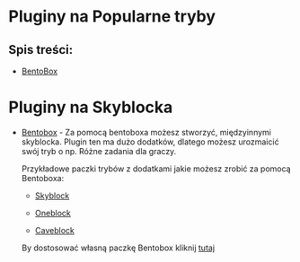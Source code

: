# Pluginy na Popularne tryby
## Spis treści:
- [BentoBox]()

# Pluginy na Skyblocka

- [Bentobox](https://github.com/bentoboxworld) - Za pomocą bentoboxa możesz stworzyć, międzyinnymi skyblocka. Plugin ten ma dużo dodatków, dlatego możesz urozmaicić swój tryb o np. Różne zadania dla graczy. 
    
  Przykładowe paczki trybów z dodatkami jakie możesz zrobić za pomocą Bentoboxa:
  
  - [Skyblock](https://download.bentobox.world/api/generate?downloads=%5B%22BSkyBlock%22,%22Challenges%22,%22Level%22,%22Warps%22,%22ControlPanel%22,%22DimensionalTrees%22,%22Biomes%22,%22Limits%22%5D)
  
  - [Oneblock](https://download.bentobox.world/api/generate?downloads=%5B%22AOneBlock%22,%22Warps%22,%22Likes%22,%22Chat%22%5D)
  
  - [Caveblock](https://download.bentobox.world/api/generate?downloads=%5B%22CaveBlock%22,%22Challenges%22,%22Level%22,%22Warps%22,%22ControlPanel%22,%22DimensionalTrees%22,%22Biomes%22,%22Limits%22%5D) 
  
  By dostosować własną paczkę Bentobox kliknij [tutaj](https://download.bentobox.world/custom)

